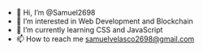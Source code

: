 - 👋 Hi, I’m @Samuel2698
- 👀 I’m interested in Web Development and Blockchain
- 🌱 I’m currently learning CSS and JavaScript 
- 📫 How to reach me samuelvelasco2698@gmail.com 

<!---
Samuel2698/Samuel2698 is a ✨ special ✨ repository because its `README.md` (this file) appears on your GitHub profile.
You can click the Preview link to take a look at your changes.
--->
